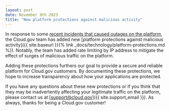 ```yaml
---
layout: post
date: November 9th 2023
title: "New platform protections against malicious activity"
---
```


In response to some [recent incidents that caused outages on the platform](https://cloudgov.statuspage.io/incidents/n212qfbrqg83), the Cloud.gov team has added new [platform protections against malicious activity]({{ site.baseurl }}{% link _docs/technology/platform-protections.md %}). Notably, the team has added rate limiting by IP address to mitigate the effect of surges of malicious traffic on the platform.

Adding these protections furthers our goal to provide a secure and reliable platform for Cloud.gov customers. By documenting these protections, we hope to increase transparency about how your applications are protected.

If you have any questions about these new protections or if you think that they may be inadvertently affecting your legitimate traffic on the platform, please contact us at [support@cloud.gov]({{ site.support_email }}). As always, thanks for being a Cloud.gov customer!
